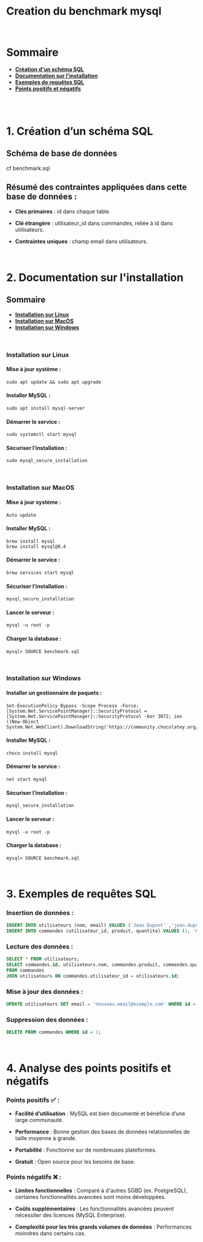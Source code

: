 # Creation du benchmark mysql

<br>

# Sommaire
- [**Création d'un schéma SQL**](#1-création-dun-schéma-sql)
- [**Documentation sur l'installation**](#2-documentation-sur-linstallation)
- [**Exemples de requêtes SQL**](#3-exemples-de-requêtes-sql)
- [**Points positifs et négatifs**](#4-analyse-des-points-positifs-et-négatifs)

<br>
<br>

# 1. Création d’un schéma SQL

## Schéma de base de données

cf benchmark.sql

## Résumé des contraintes appliquées dans cette base de données :

- **Clés primaires** : id dans chaque table.

- **Clé étrangère** : utilisateur_id dans commandes, reliée à id dans utilisateurs.

- **Contraintes uniques** : champ email dans utilisateurs.

<br>

# 2. Documentation sur l'installation

## Sommaire
- [**Installation sur Linux**](#installation-sur-linux)
- [**Installation sur MacOS**](#installation-sur-macos)
- [**Installation sur Windows**](#installation-sur-windows)

<br>

### Installation sur Linux

#### Mise à jour système :
```
sudo apt update && sudo apt upgrade
```

#### Installer MySQL :
```
sudo apt install mysql-server
```

#### Démarrer le service :
```
sudo systemctl start mysql
```

#### Sécuriser l’installation :
```
sudo mysql_secure_installation
```

<br>

### Installation sur MacOS

#### Mise à jour système :
```
Auto update
```

#### Installer MySQL :
```
brew install mysql
brew install mysql@8.4
```

#### Démarrer le service :
```
brew services start mysql
```

#### Sécuriser l’installation :
```
mysql_secure_installation
```

#### Lancer le serveur :
```
mysql -u root -p
```

#### Charger la database :
```
mysql> SOURCE benchmark.sql
```

<br>

### Installation sur Windows

#### Installer un gestionnaire de paquets :
```
Set-ExecutionPolicy Bypass -Scope Process -Force; [System.Net.ServicePointManager]::SecurityProtocol = [System.Net.ServicePointManager]::SecurityProtocol -bor 3072; iex ((New-Object System.Net.WebClient).DownloadString('https://community.chocolatey.org/install.ps1'))
```

#### Installer MySQL :
```
choco install mysql
```

#### Démarrer le service :
```
net start mysql
```

#### Sécuriser l’installation :
```
mysql_secure_installation
```

#### Lancer le serveur :
```
mysql -u root -p
```

#### Charger la database :
```
mysql> SOURCE benchmark.sql
```

<br>

# 3. Exemples de requêtes SQL

### Insertion de données :
```sql
INSERT INTO utilisateurs (nom, email) VALUES ('Jean Dupont' ,'jean.dupont@example.com');
INSERT INTO commandes (utilisateur_id, produit, quantite) VALUES (1, 'Ordinateur', 2);
```

### Lecture des données :
```sql
SELECT * FROM utilisateurs;
SELECT commandes.id, utilisateurs.nom, commandes.produit, commandes.quantite
FROM commandes
JOIN utilisateurs ON commandes.utilisateur_id = utilisateurs.id;
```

### Mise à jour des données :
```sql
UPDATE utilisateurs SET email = 'nouveau.email@example.com' WHERE id = 1;
```

### Suppression des données :
```sql
DELETE FROM commandes WHERE id = 1;
```

<br>

# 4. Analyse des points positifs et négatifs

### Points positifs ✅ :
- **Facilité d’utilisation** : MySQL est bien documenté et bénéficie d’une large communauté.

- **Performance** : Bonne gestion des bases de données relationnelles de taille moyenne à grande.

- **Portabilité** : Fonctionne sur de nombreuses plateformes.

- **Gratuit** : Open source pour les besoins de base.

### Points négatifs ❌ :

- **Limites fonctionnelles** : Comparé à d'autres SGBD (ex. PostgreSQL), certaines fonctionnalités avancées sont moins développées.

- **Coûts supplémentaires** : Les fonctionnalités avancées peuvent nécessiter des licences (MySQL Enterprise).

- **Complexité pour les très grands volumes de données** : Performances moindres dans certains cas.
